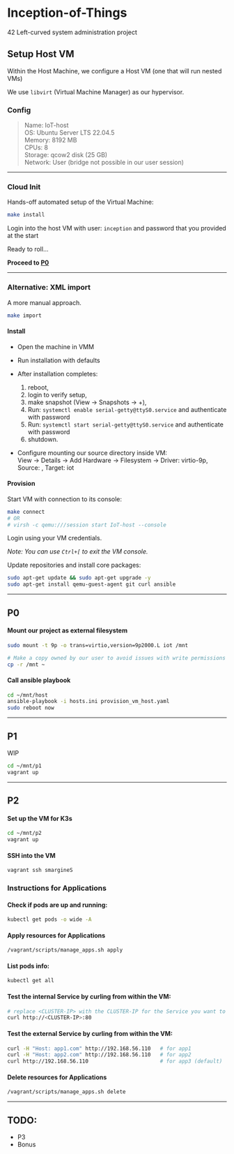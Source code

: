 # Inception-of-Things

42 Left-curved system administration project

## Setup Host VM

Within the Host Machine, we configure a Host VM (one that will run nested VMs)  

We use `libvirt` (Virtual Machine Manager) as our hypervisor.  

### Config

> Name: IoT-host  
> OS: Ubuntu Server LTS 22.04.5  
> Memory: 8192 MB  
> CPUs: 8  
> Storage: qcow2 disk (25 GB)  
> Network: User (bridge not possible in our user session)  

---

### Cloud Init

Hands-off automated setup of the Virtual Machine:  

```bash
make install
```

Login into the host VM with user: `inception` and password that you provided at the start  

Ready to roll...  

**Proceed to [P0](#p0)**  

---

### Alternative: XML import

A more manual approach.

```bash
make import
```

#### Install

- Open the machine in VMM  
- Run installation with defaults  
- After installation completes:  

    1. reboot,  
    2. login to verify setup,  
    3. make snapshot (View -> Snapshots -> +),  
    4. Run: `systemctl enable serial-getty@ttyS0.service` and authenticate with password  
    5. Run: `systemctl start serial-getty@ttyS0.service` and authenticate with password  
    6. shutdown.  

- Configure mounting our source directory inside VM:  
View -> Details -> Add Hardware -> Filesystem -> Driver: virtio-9p, Source: <this dir>, Target: iot  

#### Provision

Start VM with connection to its console:  

```bash
make connect
# OR
# virsh -c qemu:///session start IoT-host --console
```

Login using your VM credentials.  

*Note: You can use `Ctrl+[` to exit the VM console.*  

Update repositories and install core packages:  

```bash
sudo apt-get update && sudo apt-get upgrade -y
sudo apt-get install qemu-guest-agent git curl ansible
```

---

## P0

#### Mount our project as external filesystem

```bash
sudo mount -t 9p -o trans=virtio,version=9p2000.L iot /mnt

# Make a copy owned by our user to avoid issues with write permissions
cp -r /mnt ~
```

#### Call ansible playbook  

```bash
cd ~/mnt/host
ansible-playbook -i hosts.ini provision_vm_host.yaml
sudo reboot now
```

---

## P1

WIP  

```bash
cd ~/mnt/p1
vagrant up
```

---

## P2


#### Set up the VM for K3s

```bash
cd ~/mnt/p2
vagrant up
```

#### SSH into the VM

```bash
vagrant ssh smargineS
```

### Instructions for Applications

#### Check if pods are up and running:

```bash
kubectl get pods -o wide -A
```

#### Apply resources for Applications

```bash
/vagrant/scripts/manage_apps.sh apply
```

#### List pods info:

```bash
kubectl get all
```

#### Test the internal Service by curling from within the VM:

```bash
# replace <CLUSTER-IP> with the CLUSTER-IP for the Service you want to test
curl http://<CLUSTER-IP>:80
```

#### Test the external Service by curling from within the VM:

```bash
curl -H "Host: app1.com" http://192.168.56.110   # for app1
curl -H "Host: app2.com" http://192.168.56.110   # for app2
curl http://192.168.56.110                       # for app3 (default) 
```

#### Delete resources for Applications

```bash
/vagrant/scripts/manage_apps.sh delete
```

---

## TODO:
- P3
- Bonus


